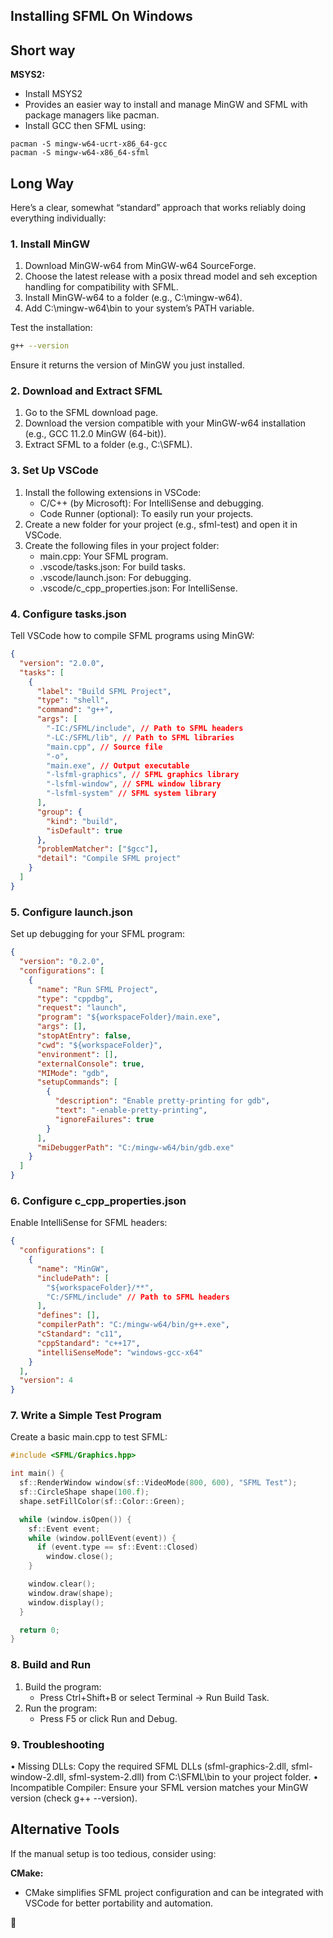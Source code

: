 ## Installing SFML On Windows

## Short way

**MSYS2:**

- Install MSYS2
- Provides an easier way to install and manage MinGW and SFML with package managers like pacman.
- Install GCC then SFML using:

```
pacman -S mingw-w64-ucrt-x86_64-gcc
pacman -S mingw-w64-x86_64-sfml
```

## Long Way

Here’s a clear, somewhat “standard” approach that works reliably doing everything individually:

### 1. Install MinGW

1. Download MinGW-w64 from MinGW-w64 SourceForge.
2. Choose the latest release with a posix thread model and seh exception handling for compatibility with SFML.
3. Install MinGW-w64 to a folder (e.g., C:\mingw-w64).
4. Add C:\mingw-w64\bin to your system’s PATH variable.

Test the installation:

```bash
g++ --version
```

Ensure it returns the version of MinGW you just installed.

### 2. Download and Extract SFML

1. Go to the SFML download page.
2. Download the version compatible with your MinGW-w64 installation (e.g., GCC 11.2.0 MinGW (64-bit)).
3. Extract SFML to a folder (e.g., C:\SFML).

### 3. Set Up VSCode

1. Install the following extensions in VSCode:
   - C/C++ (by Microsoft): For IntelliSense and debugging.
   - Code Runner (optional): To easily run your projects.
2. Create a new folder for your project (e.g., sfml-test) and open it in VSCode.
3. Create the following files in your project folder:
   - main.cpp: Your SFML program.
   - .vscode/tasks.json: For build tasks.
   - .vscode/launch.json: For debugging.
   - .vscode/c_cpp_properties.json: For IntelliSense.

### 4. Configure tasks.json

Tell VSCode how to compile SFML programs using MinGW:

```json
{
  "version": "2.0.0",
  "tasks": [
    {
      "label": "Build SFML Project",
      "type": "shell",
      "command": "g++",
      "args": [
        "-IC:/SFML/include", // Path to SFML headers
        "-LC:/SFML/lib", // Path to SFML libraries
        "main.cpp", // Source file
        "-o",
        "main.exe", // Output executable
        "-lsfml-graphics", // SFML graphics library
        "-lsfml-window", // SFML window library
        "-lsfml-system" // SFML system library
      ],
      "group": {
        "kind": "build",
        "isDefault": true
      },
      "problemMatcher": ["$gcc"],
      "detail": "Compile SFML project"
    }
  ]
}
```

### 5. Configure launch.json

Set up debugging for your SFML program:

```json
{
  "version": "0.2.0",
  "configurations": [
    {
      "name": "Run SFML Project",
      "type": "cppdbg",
      "request": "launch",
      "program": "${workspaceFolder}/main.exe",
      "args": [],
      "stopAtEntry": false,
      "cwd": "${workspaceFolder}",
      "environment": [],
      "externalConsole": true,
      "MIMode": "gdb",
      "setupCommands": [
        {
          "description": "Enable pretty-printing for gdb",
          "text": "-enable-pretty-printing",
          "ignoreFailures": true
        }
      ],
      "miDebuggerPath": "C:/mingw-w64/bin/gdb.exe"
    }
  ]
}
```

### 6. Configure c_cpp_properties.json

Enable IntelliSense for SFML headers:

```json
{
  "configurations": [
    {
      "name": "MinGW",
      "includePath": [
        "${workspaceFolder}/**",
        "C:/SFML/include" // Path to SFML headers
      ],
      "defines": [],
      "compilerPath": "C:/mingw-w64/bin/g++.exe",
      "cStandard": "c11",
      "cppStandard": "c++17",
      "intelliSenseMode": "windows-gcc-x64"
    }
  ],
  "version": 4
}
```

### 7. Write a Simple Test Program

Create a basic main.cpp to test SFML:

```cpp
#include <SFML/Graphics.hpp>

int main() {
  sf::RenderWindow window(sf::VideoMode(800, 600), "SFML Test");
  sf::CircleShape shape(100.f);
  shape.setFillColor(sf::Color::Green);

  while (window.isOpen()) {
    sf::Event event;
    while (window.pollEvent(event)) {
      if (event.type == sf::Event::Closed)
        window.close();
    }

    window.clear();
    window.draw(shape);
    window.display();
  }

  return 0;
}
```

### 8. Build and Run

1. Build the program:
   - Press Ctrl+Shift+B or select Terminal → Run Build Task.
2. Run the program:
   - Press F5 or click Run and Debug.

### 9. Troubleshooting

• Missing DLLs: Copy the required SFML DLLs (sfml-graphics-2.dll, sfml-window-2.dll, sfml-system-2.dll) from C:\SFML\bin to your project folder.
• Incompatible Compiler: Ensure your SFML version matches your MinGW version (check g++ --version).

## Alternative Tools

If the manual setup is too tedious, consider using:

**CMake:**

- CMake simplifies SFML project configuration and can be integrated with VSCode for better portability and automation.

🚀
